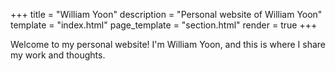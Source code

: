 +++
title = "William Yoon"
description = "Personal website of William Yoon"
template = "index.html"
page_template = "section.html"
render = true
+++

Welcome to my personal website! I'm William Yoon, and this is where I share my work and thoughts. 